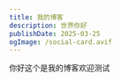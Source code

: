 ```yaml
---
title: 我的博客
description: 世界你好
publishDate: 2025-03-25
ogImage: /social-card.avif
---
```

你好这个是我的博客欢迎测试
